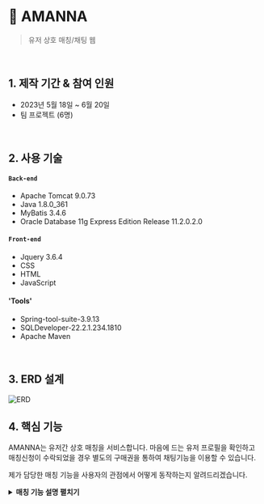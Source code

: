 # :pushpin: AMANNA
> 유저 상호 매칭/채팅 웹
  

</br>

## 1. 제작 기간 & 참여 인원
  - 2023년 5월 18일 ~ 6월 20일
  - 팀 프로젝트 (6명)

</br>

## 2. 사용 기술
#### `Back-end`
  - Apache Tomcat 9.0.73
  - Java 1.8.0_361
  - MyBatis 3.4.6
  - Oracle Database 11g Express Edition Release 11.2.0.2.0
 
#### `Front-end`
  - Jquery 3.6.4
  - CSS
  - HTML
  - JavaScript

#### 'Tools'
- Spring-tool-suite-3.9.13
- SQLDeveloper-22.2.1.234.1810
- Apache Maven

</br>

## 3. ERD 설계
![ERD](https://github.com/Integerous/all-in-one/assets/139945914/871ba24e-20b4-4064-b2f3-2d35ed87c309)


## 4. 핵심 기능
AMANNA는 유저간 상호 매칭을 서비스합니다.
마음에 드는 유저 프로필을 확인하고 매칭신청이 수락되었을 경우 
별도의 구매권을 통하여 채팅기능을 이용할 수 있습니다.

제가 담당한 매칭 기능을 사용자의 관점에서 어떻게 동작하는지 알려드리겠습니다.

<details>
<summary><b>매칭 기능 설명 펼치기</b></summary>
<div markdown="1">

### 4.1. 가입된 유저 목록 ( 프로필 )
![일반 유저 목록](https://github.com/Integerous/all-in-one/assets/139945914/c8c69ceb-c2ff-42b4-960f-b0055edf195f)
- **유저목록 확인**
- DB member 테이블에 저장된 유저목록 데이터 리스트를 Mybatis를 이용하여 모두 가져옵니다.
- table에 body 영역에서 c:forEach 방식으로 list를 표현합니다


### 4.2. 유저 프로필 확인
![유저 프로필 확인](https://github.com/Integerous/all-in-one/assets/139945914/d9c60193-501a-4d9f-bd8d-1f5fadfd751e)
- 특정 유저의 프로필을 확인하고 로그인 상태에서 매칭을 신청할 수 있습니다.
- '신청하기' 클릭시, 저장된 user.id 값이 <a>태그 내의 getMember.do를 실행합니다.
-**코드 확인**
- <a href="getMember.do?id=${user.id }"> 신청하기<br>(상세보기)
  </a>
      
  
- 저장된 id값은 MemberVO 타입의 vo에 담기고 DAO를 통해 해당 id를 가진 유저의 모든 데이터를 가져옵니다
- 	public MemberVO getMember(MemberVO vo) {
		System.out.println("===> MyBatis 사용 getMember() 실행");
		mybatis.selectOne("memberDAO.getMember", vo);
		return mybatis.selectOne("memberDAO.getMember", vo);
	}

- 유저 회원가입 시 사진등록이 안 되었을 경우 '등록된 사진이 없습니다' 표시
-**코드 확인**
        <tr>
	<td><img alt="등록한 사진이 없습니다" src="pictures/${user.imgName }"
	id="profilePic"></td>
 	</tr>

### 4.3 나의 매칭목록 ( 발신 / 수신 )
- ![나의 매칭목록](https://github.com/Integerous/all-in-one/assets/139945914/5ff31e1b-73e2-4160-a00f-be674c8854d9)
  - 화면 상단에 내가 받은 매칭, 하단에 보낸 매칭을 띄웁니다.
    
  - 수신된 매칭목록에서 특정 유저 프로필 확인
  - <td><a href="getCaller.do?seq=${match.seq }&id=${member.id}&matchId=${match.id}">프로필
		확인</a>
    </td>
  - getCaller.do 로 실행된 컨트롤러를 통해서 이전에 받은 match.seq, member.id, match.id 값을 근거로 DAO를 거쳐 화면에 표시됩니다.
    
-**코드 확인**
  - @RequestMapping("/getCaller.do")
	public String getCaller(MatchVO vo, Model model, HttpSession session) {
		// 세션에서 "member" 속성 값을 가져옴
	    MemberVO member = (MemberVO) session.getAttribute("member");
	    System.out.println("로그인 정보 : " + member);                                
		
		MatchVO caller = matchService.getCaller(vo);
		model.addAttribute("caller", caller); // Model 객체 사용 View에 데이터 전달
		System.out.println("caller의 이미지네임 : " + caller.getImgName());
		return "getCaller.jsp";
	}	
    
  -**발신자 확인***
    ![매칭 수락하기](https://github.com/Integerous/all-in-one/assets/139945914/a31447ae-5b75-4afc-8e8c-7b3824165d42)
  매칭 발신자의 프로필을 확인하고 수락/거절을 동작할 수 있습니다.

  - 수락 시 form에 담긴 input 타입 yesMatch.do가 실행되어 하단의 값을 근거로 DB 진행상태 컬럼에 '수락'으로 표시 됩니다.
    <input type="hidden" name="seq"	id="matchSeq"> <input type="submit" value="수락하기"
						onclick="setMatchAction('yesMatch.do')">
      
  -**요청 수락 동작**
  - 진행상태가 '수락'으로 변경(UPDATE)됩니다.
	public void yesMatch(MatchVO vo) {
		System.out.println("===> MyBatis 사용 yesMatch(vo) 실행");
		System.out.println("===> 담긴값 : " + vo);
		mybatis.update("yesMatch", vo);
	}

   -**요청 거절 동작**
  - 수락과 같은 방식으로 컬럼에 '거절'로 표시됩니다.
  - 특이사항으로 거절,취소 상태인 경우 script를 통해 채팅실행을 방지했습니다.

-**코드 확인**
  - function chatTest(progress){
	if (progress === "거절") {
		alert("거절상태 입니다")
	} else if (progress === "수락") {
		alert("채팅을 시작합니다")
		window.open("chat.jsp","아만나 채팅","width=550, height=900");
	} else if (progress === "취소") {
		alert("신청취소 상태입니다")
	} else {
		alert("미응답 상태입니다")
	}
}


### 4.4. 수락 후 1대1 채팅
![보낸매칭 수락](https://github.com/Integerous/all-in-one/assets/139945914/e59383fd-20b4-4e22-a4fb-3a971aaa20ce)
- 이전에 스크립트 코드를 통해 유저가 1대1 채팅을 할 수 있습니다. 

## 6. 회고 / 느낀점
